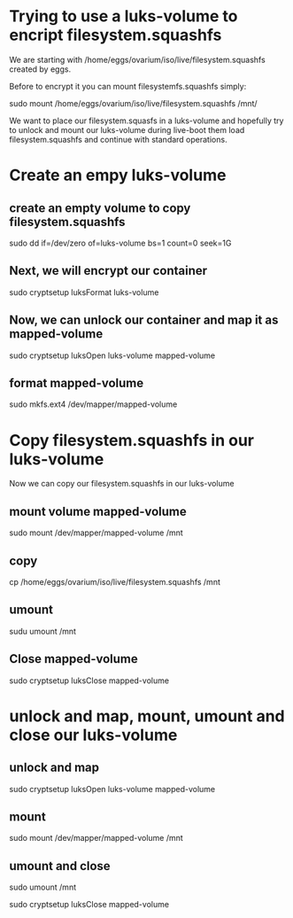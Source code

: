 # Trying to use a luks-volume to encript filesystem.squashfs

We are starting with /home/eggs/ovarium/iso/live/filesystem.squashfs created by eggs.

Before to encrypt it you can mount filesystemfs.squashfs simply:

 sudo mount /home/eggs/ovarium/iso/live/filesystem.squashfs /mnt/

We want to place our filesystem.squasfs in a luks-volume and hopefully try to unlock and mount our luks-volume during live-boot them load filesystem.squashfs and continue with standard operations.

# Create an empy luks-volume

## create an empty volume to copy filesystem.squashfs
 sudo dd if=/dev/zero of=luks-volume bs=1 count=0 seek=1G

## Next, we will encrypt our container
 sudo cryptsetup luksFormat luks-volume

## Now, we can unlock our container and map it as mapped-volume
 sudo cryptsetup luksOpen luks-volume mapped-volume

## format mapped-volume
 sudo mkfs.ext4 /dev/mapper/mapped-volume


# Copy filesystem.squashfs in our luks-volume
Now we can copy our filesystem.squashfs in our luks-volume

## mount volume mapped-volume
 sudo mount /dev/mapper/mapped-volume /mnt

## copy 
 cp /home/eggs/ovarium/iso/live/filesystem.squashfs /mnt

## umount
 sudu umount /mnt

## Close mapped-volume
 sudo cryptsetup luksClose mapped-volume

# unlock and map, mount, umount and close our luks-volume

## unlock and map 
 sudo cryptsetup luksOpen luks-volume mapped-volume

## mount 
 sudo mount /dev/mapper/mapped-volume /mnt

## umount and close

 sudo umount /mnt
 
 sudo cryptsetup luksClose mapped-volume
